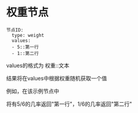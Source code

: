 # 权重节点

```
节点ID:
  type: weight
  values:
  - 5::第一行
  - 1::第二行
```

values的格式为 权重::文本

结果将在values中根据权重随机获取一个值

例如，在该示例节点中

将有5/6的几率返回"第一行"，1/6的几率返回"第二行"
